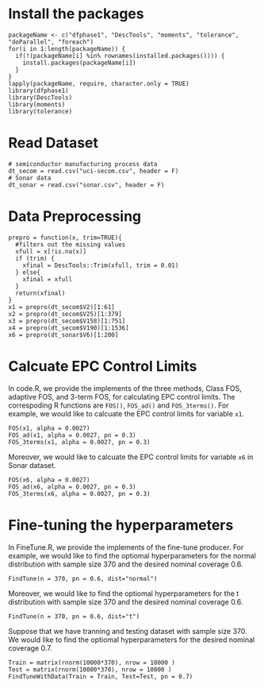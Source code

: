 # Install the packages

```{r}
packageName <- c("dfphase1", "DescTools", "moments", "tolerance", "doParallel", "foreach")
for(i in 1:length(packageName)) {
  if(!(packageName[i] %in% rownames(installed.packages()))) {
    install.packages(packageName[i])
  }
}
lapply(packageName, require, character.only = TRUE)
library(dfphase1)
library(DescTools)
library(moments)
library(tolerance)
```
# Read Dataset

```{r}
# semiconductor manufacturing process data
dt_secom = read.csv("uci-secom.csv", header = F)
# Sonar data
dt_sonar = read.csv("sonar.csv", header = F)
```

# Data Preprocessing

```{r}
prepro = function(x, trim=TRUE){
  #filters out the missing values
  xfull = x[!is.na(x)]
  if (trim) {
    xfinal = DescTools::Trim(xfull, trim = 0.01)
  } else{
    xfinal = xfull
  }
  return(xfinal)
}
x1 = prepro(dt_secom$V2)[1:61]
x2 = prepro(dt_secom$V25)[1:379] 
x3 = prepro(dt_secom$V158)[1:751]
x4 = prepro(dt_secom$V190)[1:1536]
x6 = prepro(dt_sonar$V6)[1:200]
```

# Calcuate EPC Control Limits

In code.R, we provide the implements of the three methods, Class FOS, adaptive FOS, and 3-term FOS, for calculating EPC control limits.
The correspoding R functions are `FOS()`, `FOS_ad()` and `FOS_3terms()`. For example, we would like to calcuate the EPC control limits for variable `x1`.

```{r}
FOS(x1, alpha = 0.0027)
FOS_ad(x1, alpha = 0.0027, pn = 0.3)
FOS_3terms(x1, alpha = 0.0027, pn = 0.3)
```

Moreover, we would like to calcuate the EPC control limits for variable `x6` in Sonar dataset.

```{r}
FOS(x6, alpha = 0.0027)
FOS_ad(x6, alpha = 0.0027, pn = 0.3)
FOS_3terms(x6, alpha = 0.0027, pn = 0.3)
```

# Fine-tuning the hyperparameters

In FineTune.R, we provide the implements of the fine-tune producer. For example, we would like to find the optiomal hyperparameters for the normal distribution with sample size 370 and the desired nominal coverage 0.6.

```{r}
FindTune(n = 370, pn = 0.6, dist="normal")
```
Moreover, we would like to find the optiomal hyperparameters for the t distribution with sample size 370 and the desired nominal coverage 0.6.
```{r}
FindTune(n = 370, pn = 0.6, dist="t")
```
Suppose that we have tranning and testing dataset with sample size 370.
We would like to find the optiomal hyperparameters for the desired nominal coverage 0.7.
```{r}
Train = matrix(rnorm(10000*370), nrow = 10000 )
Test = matrix(rnorm(10000*370), nrow = 10000 )
FindTuneWithData(Train = Train, Test=Test, pn = 0.7)
```
